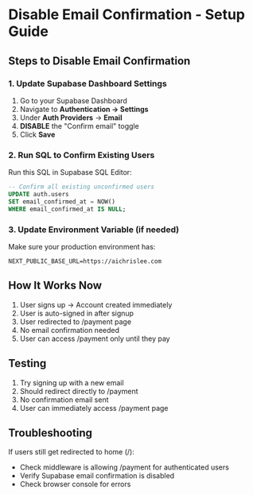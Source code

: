 # Disable Email Confirmation - Setup Guide

## Steps to Disable Email Confirmation

### 1. Update Supabase Dashboard Settings

1. Go to your Supabase Dashboard
2. Navigate to **Authentication → Settings**
3. Under **Auth Providers** → **Email**
4. **DISABLE** the "Confirm email" toggle
5. Click **Save**

### 2. Run SQL to Confirm Existing Users

Run this SQL in Supabase SQL Editor:
```sql
-- Confirm all existing unconfirmed users
UPDATE auth.users 
SET email_confirmed_at = NOW() 
WHERE email_confirmed_at IS NULL;
```

### 3. Update Environment Variable (if needed)

Make sure your production environment has:
```env
NEXT_PUBLIC_BASE_URL=https://aichrislee.com
```

## How It Works Now

1. User signs up → Account created immediately
2. User is auto-signed in after signup
3. User redirected to /payment page
4. No email confirmation needed
5. User can access /payment only until they pay

## Testing

1. Try signing up with a new email
2. Should redirect directly to /payment
3. No confirmation email sent
4. User can immediately access /payment page

## Troubleshooting

If users still get redirected to home (/):
- Check middleware is allowing /payment for authenticated users
- Verify Supabase email confirmation is disabled
- Check browser console for errors